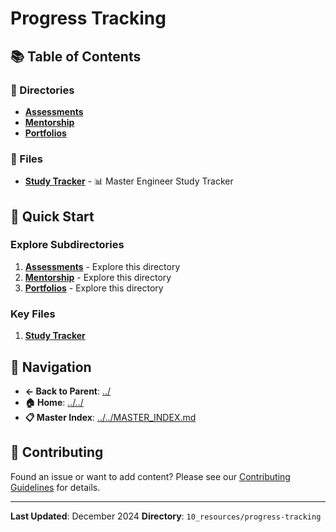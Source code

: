 # Progress Tracking

## 📚 Table of Contents

### 📁 Directories

- **[Assessments](assessments/)**
- **[Mentorship](mentorship/)**
- **[Portfolios](portfolios/)**

### 📄 Files

- **[Study Tracker](study_tracker.md)** - 📊 Master Engineer Study Tracker

## 🚀 Quick Start

### Explore Subdirectories
1. **[Assessments](assessments/)** - Explore this directory
1. **[Mentorship](mentorship/)** - Explore this directory
1. **[Portfolios](portfolios/)** - Explore this directory

### Key Files
1. **[Study Tracker](study_tracker.md)**

## 🔗 Navigation

- **← Back to Parent**: [../](../)
- **🏠 Home**: [../../](../..)
- **📋 Master Index**: [../../MASTER_INDEX.md](../..MASTER_INDEX.md)

## 🤝 Contributing

Found an issue or want to add content? Please see our [Contributing Guidelines](../../CONTRIBUTING.md) for details.

---

**Last Updated**: December 2024
**Directory**: `10_resources/progress-tracking`
